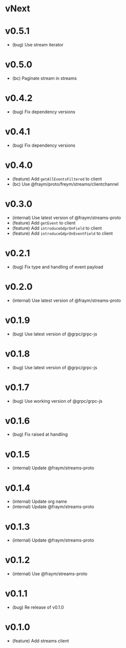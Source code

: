 # vNext

# v0.5.1

-   (bug) Use stream iterator

# v0.5.0

-   (bc) Paginate stream in streams

# v0.4.2

-   (bug) Fix dependency versions

# v0.4.1

-   (bug) Fix dependency versions

# v0.4.0

-   (feature) Add `getAllEventsFiltered` to client
-   (bc) Use @fraym/proto/freym/streams/clientchannel

# v0.3.0

-   (internal) Use latest version of @fraym/streams-proto
-   (feature) Add `getEvent` to client
-   (feature) Add `introduceGdprOnField` to client
-   (feature) Add `introduceGdprOnEventField` to client

# v0.2.1

-   (bug) Fix type and handling of event payload

# v0.2.0

-   (internal) Use latest version of @fraym/streams-proto

# v0.1.9

-   (bug) Use latest version of @grpc/grpc-js

# v0.1.8

-   (bug) Use latest version of @grpc/grpc-js

# v0.1.7

-   (bug) Use working version of @grpc/grpc-js

# v0.1.6

-   (bug) Fix raised at handling

# v0.1.5

-   (internal) Update @fraym/streams-proto

# v0.1.4

-   (internal) Update org name
-   (internal) Update @fraym/streams-proto

# v0.1.3

-   (internal) Update @fraym/streams-proto

# v0.1.2

-   (internal) Use @fraym/streams-proto

# v0.1.1

-   (bug) Re release of v0.1.0

# v0.1.0

-   (feature) Add streams client
